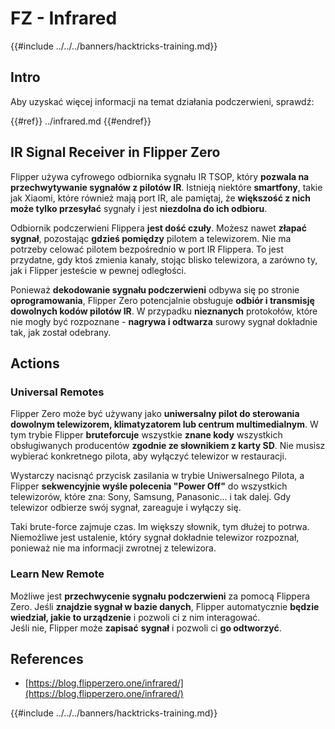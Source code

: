# FZ - Infrared

{{#include ../../../banners/hacktricks-training.md}}

## Intro <a href="#ir-signal-receiver-in-flipper-zero" id="ir-signal-receiver-in-flipper-zero"></a>

Aby uzyskać więcej informacji na temat działania podczerwieni, sprawdź:

{{#ref}}
../infrared.md
{{#endref}}

## IR Signal Receiver in Flipper Zero <a href="#ir-signal-receiver-in-flipper-zero" id="ir-signal-receiver-in-flipper-zero"></a>

Flipper używa cyfrowego odbiornika sygnału IR TSOP, który **pozwala na przechwytywanie sygnałów z pilotów IR**. Istnieją niektóre **smartfony**, takie jak Xiaomi, które również mają port IR, ale pamiętaj, że **większość z nich może tylko przesyłać** sygnały i jest **niezdolna do ich odbioru**.

Odbiornik podczerwieni Flippera **jest dość czuły**. Możesz nawet **złapać sygnał**, pozostając **gdzieś pomiędzy** pilotem a telewizorem. Nie ma potrzeby celować pilotem bezpośrednio w port IR Flippera. To jest przydatne, gdy ktoś zmienia kanały, stojąc blisko telewizora, a zarówno ty, jak i Flipper jesteście w pewnej odległości.

Ponieważ **dekodowanie sygnału podczerwieni** odbywa się po stronie **oprogramowania**, Flipper Zero potencjalnie obsługuje **odbiór i transmisję dowolnych kodów pilotów IR**. W przypadku **nieznanych** protokołów, które nie mogły być rozpoznane - **nagrywa i odtwarza** surowy sygnał dokładnie tak, jak został odebrany.

## Actions

### Universal Remotes

Flipper Zero może być używany jako **uniwersalny pilot do sterowania dowolnym telewizorem, klimatyzatorem lub centrum multimedialnym**. W tym trybie Flipper **bruteforcuje** wszystkie **znane kody** wszystkich obsługiwanych producentów **zgodnie ze słownikiem z karty SD**. Nie musisz wybierać konkretnego pilota, aby wyłączyć telewizor w restauracji.

Wystarczy nacisnąć przycisk zasilania w trybie Uniwersalnego Pilota, a Flipper **sekwencyjnie wyśle polecenia "Power Off"** do wszystkich telewizorów, które zna: Sony, Samsung, Panasonic... i tak dalej. Gdy telewizor odbierze swój sygnał, zareaguje i wyłączy się.

Taki brute-force zajmuje czas. Im większy słownik, tym dłużej to potrwa. Niemożliwe jest ustalenie, który sygnał dokładnie telewizor rozpoznał, ponieważ nie ma informacji zwrotnej z telewizora.

### Learn New Remote

Możliwe jest **przechwycenie sygnału podczerwieni** za pomocą Flippera Zero. Jeśli **znajdzie sygnał w bazie danych**, Flipper automatycznie **będzie wiedział, jakie to urządzenie** i pozwoli ci z nim interagować.\
Jeśli nie, Flipper może **zapisać** **sygnał** i pozwoli ci **go odtworzyć**.

## References

- [https://blog.flipperzero.one/infrared/](https://blog.flipperzero.one/infrared/)

{{#include ../../../banners/hacktricks-training.md}}
